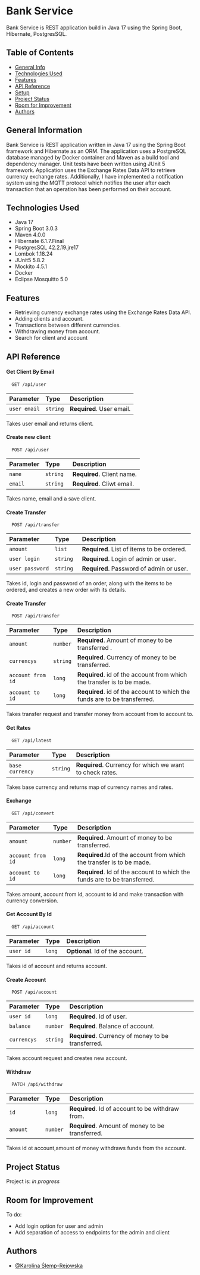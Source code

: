 # Bank Service

Bank Service is REST application build in Java 17 using the Spring Boot, Hibernate, PostgresSQL.

## Table of Contents

* [General Info](#general-information)
* [Technologies Used](#technologies-used)
* [Features](#features)
* [API Reference](#api-reference)
* [Setup](#setup)
* [Project Status](#project-status)
* [Room for Improvement](#room-for-improvement)
* [Authors](#authors)

## General Information

Bank Service is REST application written in Java 17 using the Spring Boot framework and Hibernate as an ORM.
The application uses a PostgreSQL database managed by Docker container and Maven as a build tool and dependency manager.
Unit tests have been written using JUnit 5 framework.
Application uses the Exchange Rates Data API to retrieve currency exchange rates.
Additionally, I have implemented a notification system using the MQTT protocol which notifies the user after each transaction
that an operation has been performed on their account.

## Technologies Used

- Java 17
- Spring Boot 3.0.3
- Maven 4.0.0
- Hibernate 6.1.7.Final
- PostgresSQL 42.2.19.jre17
- Lombok 1.18.24
- JUnit5 5.8.2
- Mockito 4.5.1
- Docker 
- Eclipse Mosquitto 5.0

## Features

- Retrieving currency exchange rates using the Exchange Rates Data API.
- Adding clients and account.
- Transactions between different currencies.
- Withdrawing money from account.
- Search for client and account

## API Reference

#### Get Client By Email

```http
  GET /api/user
```

| Parameter    | Type     | Description               |
|:-------------|:---------|:--------------------------|
| `user email` | `string` | **Required**. User email. |

Takes user email and returns client.

#### Create new client

```http
  POST /api/user
```

| Parameter | Type      | Description                |
|:----------|:----------|:---------------------------|
| `name`    | `string ` | **Required**. Client name. |
| `email`   | `string ` | **Required**. Cliwt email. |

Takes name, email and a save client.

#### Create Transfer

```http
  POST /api/transfer
```

| Parameter       | Type      | Description                                |
|:----------------|:----------|:-------------------------------------------|
| `amount`        | `list`    | **Required**. List of items to be ordered. |
| `user login`    | `string ` | **Required**. Login of admin or user.      |
| `user password` | `string ` | **Required**. Password of admin or user.   |

Takes id, login and password of an order, along with the items to be ordered, and creates a new order with its details.

#### Create Transfer

```http
  POST /api/transfer
```

| Parameter         | Type     | Description                                                               |
|:------------------|:---------|:--------------------------------------------------------------------------|
| `amount`          | `number` | **Required**. Amount of money to be transferred .                         |
| `currencys`       | `string` | **Required**. Currency of money to be transferred.                        |
| `account from id` | `long`   | **Required**. id of the account from which the transfer is to be made.    |
| `account to id`   | `long`   | **Required**. id of the account to which the funds are to be transferred. |

Takes transfer request and transfer money from account from to account to.

#### Get Rates

```http
  GET /api/latest
```

| Parameter       | Type     | Description                                              |
|:----------------|:---------|:---------------------------------------------------------|
| `base currency` | `string` | **Required**. Currency for which we want to check rates. |

Takes base currency and returns map of currency names and rates.

#### Exchange

```http
  GET /api/convert
```

| Parameter | Type     | Description                       |
| :-------- | :------- | :-------------------------------- |
| `amount`      | `number` | **Required**. Amount of money to be transferred. |
| `account from id`      | `long` | **Required**.Id of the account from which the transfer is to be made. |
| `account to id`      | `long ` | **Required**. Id of the account to which the funds are to be transferred. |

Takes amount, account from id, account to id and make transaction with currency conversion.

#### Get Account By Id

```http
  GET /api/account
```

| Parameter | Type      | Description                       |
|:----------|:----------|:----------------------------------|
| `user id` | `long `   | **Optional**. Id of the account.  |

Takes id of account and returns account.

#### Create Account

```http
  POST /api/account
```

| Parameter   | Type     | Description                                        |
|:------------|:---------|:---------------------------------------------------|
| `user id`   | `long`   | **Required**. Id of user.                          |
| `balance`   | `number` | **Required**. Balance of account.                  |
| `currencys` | `string` | **Required**. Currency of money to be transferred. |

Takes account request and creates new account.

#### Withdraw

```http
  PATCH /api/withdraw
```

| Parameter | Type     | Description                                      |
|:----------|:---------|:-------------------------------------------------|
| `id`      | `long`   | **Required**. Id of account to be withdraw from. |
 | `amount`  | `number` | **Required**. Amount of money to be transferred. |

Takes id ot account,amount of money withdraws funds from the account.  

## Project Status

Project is: _in progress_

## Room for Improvement

To do:

- Add login option for user and admin
- Add separation of access to endpoints for the admin and client

## Authors

- [@Karolina Ślemp-Rejowska](https://www.github.com/karolinaslp)
